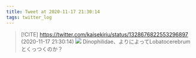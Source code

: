 ```yaml
---
title: Tweet at 2020-11-17 21:30:14
tags: twitter_log
---
```


> [!CITE] https://twitter.com/kaisekiriu/status/1328676822553296897 (2020-11-17 21:30:14)
> ![](https://twitter.com/kaisekiriu/status/1328676822553296897)
> Dinophilidae、よりによってLobatocerebrumとくっつくのか？
